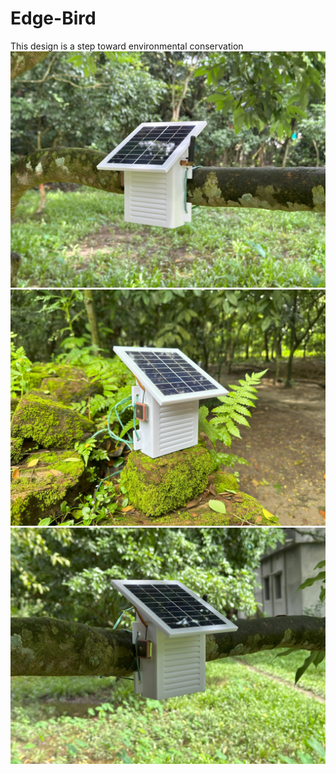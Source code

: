 # Edge-Bird
This design is a step toward environmental conservation
![Deployment of the Edge-Bird](deployment_img1.jpg)
![Deployment of the Edge-Bird](deployment_img2.jpg)
![Deployment of the Edge-Bird](deployment_img3.jpg)

